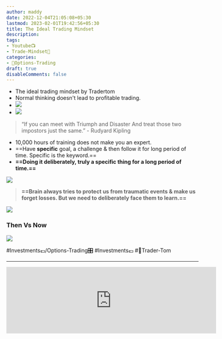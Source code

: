 ```yaml
---
author: maddy
date: 2022-12-04T21:05:08+05:30
lastmod: 2023-02-01T19:42:56+05:30
title: The Ideal Trading Mindset
description: 
tags:
- Youtube📺
- Trade-Mindset🔮
categories: 
- 🤹Options-Trading
draft: true
disableComments: false
---
```

- The ideal trading mindset by Tradertom
- Normal thinking doesn't lead to profitable trading.
- ![](https://i.imgur.com/r9Y1oBK.png)
- ![](https://i.imgur.com/VW1OZlz.png)
> “If you can meet with Triumph and Disaster 
> And treat those two impostors just the same.” - Rudyard Kipling

- 10,000 hours of training does not make you an expert.
- ==Have **specific** goal, a challenge & then follow it for long period of time. Specific is the keyword.==
- **==Doing it deliberately, truly a specific thing for a long period of time.==**

![](https://i.imgur.com/W5kf4bU.png)

> **==Brain always tries to protect us from traumatic events & make us forget losses. But we need to deliberately face them to learn.==**

![](https://i.imgur.com/FDJQRRB.png)

### Then Vs Now

![](https://i.imgur.com/1O9i2ad.png)

#Investments💷/Options-Trading🎛️  #Investments💷 #🧔Trader-Tom

---
<p style="text-align:center"> <iframe width="550" height="175" src="https://www.youtube.com/embed/txm2NVy0u5A?disablekb=0&enablejsapi=1&modestbranding=1&start=200" title="YouTube video player" frameborder="0" color="white" allow="accelerometer; autoplay; clipboard-write; encrypted-media; gyroscope; picture-in-picture" allowfullscreen></iframe> </p>
